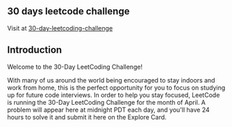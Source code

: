 <h2>30 days leetcode challenge</h2>
<p>Visit at <a href = "https://leetcode.com/explore/other/card/30-day-leetcoding-challenge">30-day-leetcoding-challenge</a></p>
<h2>Introduction</h2>
<p>Welcome to the 30-Day LeetCoding Challenge!</p>
<p>With many of us around the world being encouraged to stay indoors and work from home, this is the perfect opportunity for you to focus on studying up for future code interviews. In order to help you stay focused, LeetCode is running the 30-Day LeetCoding Challenge for the month of April. A problem will appear here at midnight PDT each day, and you'll have 24 hours to solve it and submit it here on the Explore Card.</p>
